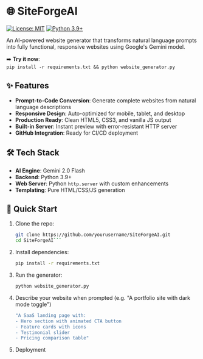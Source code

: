 # 🌐 SiteForgeAI 

[![License: MIT](https://img.shields.io/badge/License-MIT-blue.svg)](https://opensource.org/licenses/MIT)
[![Python 3.9+](https://img.shields.io/badge/Python-3.9+-green.svg)](https://www.python.org/downloads/)

An AI-powered website generator that transforms natural language prompts into fully functional, responsive websites using Google's Gemini model.

➡️ **Try it now**:  
`pip install -r requirements.txt && python website_generator.py`

## ✨ Features
- **Prompt-to-Code Conversion**: Generate complete websites from natural language descriptions
- **Responsive Design**: Auto-optimized for mobile, tablet, and desktop
- **Production Ready**: Clean HTML5, CSS3, and vanilla JS output
- **Built-in Server**: Instant preview with error-resistant HTTP server
- **GitHub Integration**: Ready for CI/CD deployment

## 🛠️ Tech Stack
- **AI Engine**: Gemini 2.0 Flash
- **Backend**: Python 3.9+
- **Web Server**: Python `http.server` with custom enhancements
- **Templating**: Pure HTML/CSS/JS generation

## 🚀 Quick Start
1. Clone the repo:
   ```bash
   git clone https://github.com/yourusername/SiteForgeAI.git
   cd SiteForgeAI```
2. Install dependencies:
    ```bash 
    pip install -r requirements.txt
3. Run the generator:
    ```bash 
    python website_generator.py
4. Describe your website when prompted (e.g. "A portfolio site with dark mode toggle")
    ```bash
    "A SaaS landing page with:
    - Hero section with animated CTA button
    - Feature cards with icons
    - Testimonial slider
    - Pricing comparison table"
5. Deployment

